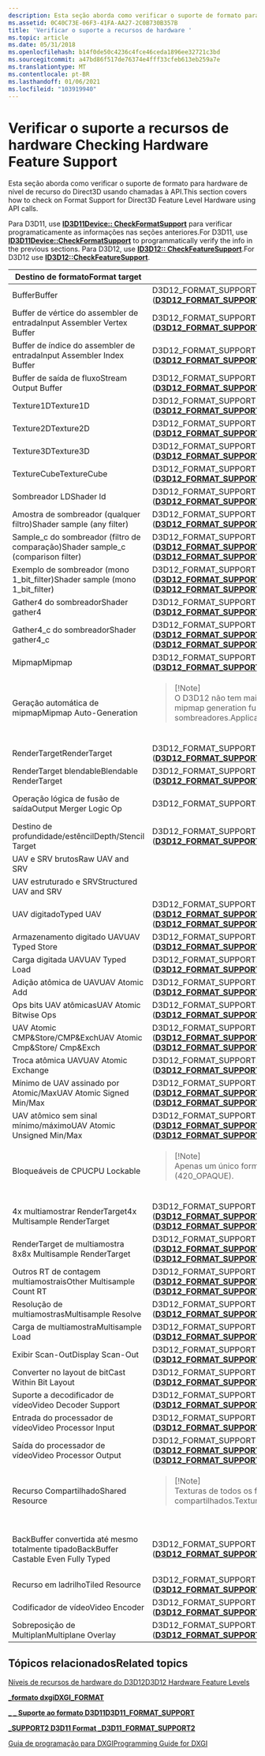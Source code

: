```yaml
---
description: Esta seção aborda como verificar o suporte de formato para hardware de nível de recurso do Direct3D usando chamadas à API.
ms.assetid: 0C40C73E-06F3-41FA-AA27-2C0B730B357B
title: 'Verificar o suporte a recursos de hardware '
ms.topic: article
ms.date: 05/31/2018
ms.openlocfilehash: b14f0de50c4236c4fce46ceda1896ee32721c3bd
ms.sourcegitcommit: a47bd86f517de76374e4fff33cfeb613eb259a7e
ms.translationtype: MT
ms.contentlocale: pt-BR
ms.lasthandoff: 01/06/2021
ms.locfileid: "103919940"
---
```

# <a name="checking-hardware-feature-support"></a><span data-ttu-id="e6542-103">Verificar o suporte a recursos de hardware </span><span class="sxs-lookup"><span data-stu-id="e6542-103">Checking Hardware Feature Support</span></span>

<span data-ttu-id="e6542-104">Esta seção aborda como verificar o suporte de formato para hardware de nível de recurso do Direct3D usando chamadas à API.</span><span class="sxs-lookup"><span data-stu-id="e6542-104">This section covers how to check on Format Support for Direct3D Feature Level Hardware using API calls.</span></span>

<span data-ttu-id="e6542-105">Para D3D11, use [**ID3D11Device:: CheckFormatSupport**](/windows/desktop/api/d3d11/nf-d3d11-id3d11device-checkformatsupport) para verificar programaticamente as informações nas seções anteriores.</span><span class="sxs-lookup"><span data-stu-id="e6542-105">For D3D11, use [**ID3D11Device::CheckFormatSupport**](/windows/desktop/api/d3d11/nf-d3d11-id3d11device-checkformatsupport) to programmatically verify the info in the previous sections.</span></span> <span data-ttu-id="e6542-106">Para D3D12, use [**ID3D12:: CheckFeatureSupport**](/windows/desktop/api/d3d12/nf-d3d12-id3d12device-checkfeaturesupport).</span><span class="sxs-lookup"><span data-stu-id="e6542-106">For D3D12 use [**ID3D12::CheckFeatureSupport**](/windows/desktop/api/d3d12/nf-d3d12-id3d12device-checkfeaturesupport).</span></span>



<table>
<colgroup>
<col style="width: 33%" />
<col style="width: 33%" />
<col style="width: 33%" />
</colgroup>
<thead>
<tr class="header">
<th><span data-ttu-id="e6542-107">Destino de formato</span><span class="sxs-lookup"><span data-stu-id="e6542-107">Format target</span></span></th>
<th><span data-ttu-id="e6542-108">D3D12</span><span class="sxs-lookup"><span data-stu-id="e6542-108">D3D12</span></span></th>
<th><span data-ttu-id="e6542-109">D3D11</span><span class="sxs-lookup"><span data-stu-id="e6542-109">D3D11</span></span></th>
</tr>
</thead>
<tbody>
<tr class="odd">
<td><span data-ttu-id="e6542-110">Buffer</span><span class="sxs-lookup"><span data-stu-id="e6542-110">Buffer</span></span></td>
<td><span data-ttu-id="e6542-111">D3D12_FORMAT_SUPPORT1_BUFFER (<a href="/windows/desktop/api/d3d12/ne-d3d12-d3d12_format_support1"><strong>D3D12_FORMAT_SUPPORT1</strong></a>)</span><span class="sxs-lookup"><span data-stu-id="e6542-111">D3D12_FORMAT_SUPPORT1_BUFFER (<a href="/windows/desktop/api/d3d12/ne-d3d12-d3d12_format_support1"><strong>D3D12_FORMAT_SUPPORT1</strong></a>)</span></span></td>
<td><span data-ttu-id="e6542-112">D3D11_FORMAT_SUPPORT_BUFFER (<a href="/windows/desktop/api/d3d11/ne-d3d11-d3d11_format_support"><strong>D3D11_FORMAT_SUPPORT</strong></a>)</span><span class="sxs-lookup"><span data-stu-id="e6542-112">D3D11_FORMAT_SUPPORT_BUFFER (<a href="/windows/desktop/api/d3d11/ne-d3d11-d3d11_format_support"><strong>D3D11_FORMAT_SUPPORT</strong></a>)</span></span></td>
</tr>
<tr class="even">
<td><span data-ttu-id="e6542-113">Buffer de vértice do assembler de entrada</span><span class="sxs-lookup"><span data-stu-id="e6542-113">Input Assembler Vertex Buffer</span></span></td>
<td><span data-ttu-id="e6542-114">D3D12_FORMAT_SUPPORT1_IA_VERTEX_BUFFER (<a href="/windows/desktop/api/d3d12/ne-d3d12-d3d12_format_support1"><strong>D3D12_FORMAT_SUPPORT1</strong></a>)</span><span class="sxs-lookup"><span data-stu-id="e6542-114">D3D12_FORMAT_SUPPORT1_IA_VERTEX_BUFFER (<a href="/windows/desktop/api/d3d12/ne-d3d12-d3d12_format_support1"><strong>D3D12_FORMAT_SUPPORT1</strong></a>)</span></span></td>
<td><span data-ttu-id="e6542-115">D3D11_FORMAT_SUPPORT_IA_VERTEX_BUFFER (<a href="/windows/desktop/api/d3d11/ne-d3d11-d3d11_format_support"><strong>D3D11_FORMAT_SUPPORT</strong></a>)</span><span class="sxs-lookup"><span data-stu-id="e6542-115">D3D11_FORMAT_SUPPORT_IA_VERTEX_BUFFER (<a href="/windows/desktop/api/d3d11/ne-d3d11-d3d11_format_support"><strong>D3D11_FORMAT_SUPPORT</strong></a>)</span></span></td>
</tr>
<tr class="odd">
<td><span data-ttu-id="e6542-116">Buffer de índice do assembler de entrada</span><span class="sxs-lookup"><span data-stu-id="e6542-116">Input Assembler Index Buffer</span></span></td>
<td><span data-ttu-id="e6542-117">D3D12_FORMAT_SUPPORT1_IA_INDEX_BUFFER (<a href="/windows/desktop/api/d3d12/ne-d3d12-d3d12_format_support1"><strong>D3D12_FORMAT_SUPPORT1</strong></a>)</span><span class="sxs-lookup"><span data-stu-id="e6542-117">D3D12_FORMAT_SUPPORT1_IA_INDEX_BUFFER (<a href="/windows/desktop/api/d3d12/ne-d3d12-d3d12_format_support1"><strong>D3D12_FORMAT_SUPPORT1</strong></a>)</span></span></td>
<td><span data-ttu-id="e6542-118">D3D11_FORMAT_SUPPORT_IA_INDEX_BUFFER (<a href="/windows/desktop/api/d3d11/ne-d3d11-d3d11_format_support"><strong>D3D11_FORMAT_SUPPORT</strong></a>)</span><span class="sxs-lookup"><span data-stu-id="e6542-118">D3D11_FORMAT_SUPPORT_IA_INDEX_BUFFER (<a href="/windows/desktop/api/d3d11/ne-d3d11-d3d11_format_support"><strong>D3D11_FORMAT_SUPPORT</strong></a>)</span></span></td>
</tr>
<tr class="even">
<td><span data-ttu-id="e6542-119">Buffer de saída de fluxo</span><span class="sxs-lookup"><span data-stu-id="e6542-119">Stream Output Buffer</span></span></td>
<td><span data-ttu-id="e6542-120">D3D12_FORMAT_SUPPORT1_SO_BUFFER (<a href="/windows/desktop/api/d3d12/ne-d3d12-d3d12_format_support1"><strong>D3D12_FORMAT_SUPPORT1</strong></a>)</span><span class="sxs-lookup"><span data-stu-id="e6542-120">D3D12_FORMAT_SUPPORT1_SO_BUFFER (<a href="/windows/desktop/api/d3d12/ne-d3d12-d3d12_format_support1"><strong>D3D12_FORMAT_SUPPORT1</strong></a>)</span></span></td>
<td><span data-ttu-id="e6542-121">D3D11_FORMAT_SUPPORT_SO_BUFFER (<a href="/windows/desktop/api/d3d11/ne-d3d11-d3d11_format_support"><strong>D3D11_FORMAT_SUPPORT</strong></a>)</span><span class="sxs-lookup"><span data-stu-id="e6542-121">D3D11_FORMAT_SUPPORT_SO_BUFFER (<a href="/windows/desktop/api/d3d11/ne-d3d11-d3d11_format_support"><strong>D3D11_FORMAT_SUPPORT</strong></a>)</span></span></td>
</tr>
<tr class="odd">
<td><span data-ttu-id="e6542-122">Texture1D</span><span class="sxs-lookup"><span data-stu-id="e6542-122">Texture1D</span></span></td>
<td><span data-ttu-id="e6542-123">D3D12_FORMAT_SUPPORT1_TEXTURE1D (<a href="/windows/desktop/api/d3d12/ne-d3d12-d3d12_format_support1"><strong>D3D12_FORMAT_SUPPORT1</strong></a>)</span><span class="sxs-lookup"><span data-stu-id="e6542-123">D3D12_FORMAT_SUPPORT1_TEXTURE1D (<a href="/windows/desktop/api/d3d12/ne-d3d12-d3d12_format_support1"><strong>D3D12_FORMAT_SUPPORT1</strong></a>)</span></span></td>
<td><span data-ttu-id="e6542-124">D3D11_FORMAT_SUPPORT_TEXTURE1D (<a href="/windows/desktop/api/d3d11/ne-d3d11-d3d11_format_support"><strong>D3D11_FORMAT_SUPPORT</strong></a>)</span><span class="sxs-lookup"><span data-stu-id="e6542-124">D3D11_FORMAT_SUPPORT_TEXTURE1D (<a href="/windows/desktop/api/d3d11/ne-d3d11-d3d11_format_support"><strong>D3D11_FORMAT_SUPPORT</strong></a>)</span></span></td>
</tr>
<tr class="even">
<td><span data-ttu-id="e6542-125">Texture2D</span><span class="sxs-lookup"><span data-stu-id="e6542-125">Texture2D</span></span></td>
<td><span data-ttu-id="e6542-126">D3D12_FORMAT_SUPPORT1_TEXTURE2D (<a href="/windows/desktop/api/d3d12/ne-d3d12-d3d12_format_support1"><strong>D3D12_FORMAT_SUPPORT1</strong></a>)</span><span class="sxs-lookup"><span data-stu-id="e6542-126">D3D12_FORMAT_SUPPORT1_TEXTURE2D (<a href="/windows/desktop/api/d3d12/ne-d3d12-d3d12_format_support1"><strong>D3D12_FORMAT_SUPPORT1</strong></a>)</span></span></td>
<td><span data-ttu-id="e6542-127">D3D11_FORMAT_SUPPORT_TEXTURE2D (<a href="/windows/desktop/api/d3d11/ne-d3d11-d3d11_format_support"><strong>D3D11_FORMAT_SUPPORT</strong></a>)</span><span class="sxs-lookup"><span data-stu-id="e6542-127">D3D11_FORMAT_SUPPORT_TEXTURE2D (<a href="/windows/desktop/api/d3d11/ne-d3d11-d3d11_format_support"><strong>D3D11_FORMAT_SUPPORT</strong></a>)</span></span></td>
</tr>
<tr class="odd">
<td><span data-ttu-id="e6542-128">Texture3D</span><span class="sxs-lookup"><span data-stu-id="e6542-128">Texture3D</span></span></td>
<td><span data-ttu-id="e6542-129">D3D12_FORMAT_SUPPORT1_TEXTURE3D (<a href="/windows/desktop/api/d3d12/ne-d3d12-d3d12_format_support1"><strong>D3D12_FORMAT_SUPPORT1</strong></a>)</span><span class="sxs-lookup"><span data-stu-id="e6542-129">D3D12_FORMAT_SUPPORT1_TEXTURE3D (<a href="/windows/desktop/api/d3d12/ne-d3d12-d3d12_format_support1"><strong>D3D12_FORMAT_SUPPORT1</strong></a>)</span></span></td>
<td><span data-ttu-id="e6542-130">D3D11_FORMAT_SUPPORT_TEXTURE3D (<a href="/windows/desktop/api/d3d11/ne-d3d11-d3d11_format_support"><strong>D3D11_FORMAT_SUPPORT</strong></a>)</span><span class="sxs-lookup"><span data-stu-id="e6542-130">D3D11_FORMAT_SUPPORT_TEXTURE3D (<a href="/windows/desktop/api/d3d11/ne-d3d11-d3d11_format_support"><strong>D3D11_FORMAT_SUPPORT</strong></a>)</span></span></td>
</tr>
<tr class="even">
<td><span data-ttu-id="e6542-131">TextureCube</span><span class="sxs-lookup"><span data-stu-id="e6542-131">TextureCube</span></span></td>
<td><span data-ttu-id="e6542-132">D3D12_FORMAT_SUPPORT1_TEXTURECUBE (<a href="/windows/desktop/api/d3d12/ne-d3d12-d3d12_format_support1"><strong>D3D12_FORMAT_SUPPORT1</strong></a>)</span><span class="sxs-lookup"><span data-stu-id="e6542-132">D3D12_FORMAT_SUPPORT1_TEXTURECUBE (<a href="/windows/desktop/api/d3d12/ne-d3d12-d3d12_format_support1"><strong>D3D12_FORMAT_SUPPORT1</strong></a>)</span></span></td>
<td><span data-ttu-id="e6542-133">D3D11_FORMAT_SUPPORT_TEXTURECUBE (<a href="/windows/desktop/api/d3d11/ne-d3d11-d3d11_format_support"><strong>D3D11_FORMAT_SUPPORT</strong></a>)</span><span class="sxs-lookup"><span data-stu-id="e6542-133">D3D11_FORMAT_SUPPORT_TEXTURECUBE (<a href="/windows/desktop/api/d3d11/ne-d3d11-d3d11_format_support"><strong>D3D11_FORMAT_SUPPORT</strong></a>)</span></span></td>
</tr>
<tr class="odd">
<td><span data-ttu-id="e6542-134">Sombreador LD</span><span class="sxs-lookup"><span data-stu-id="e6542-134">Shader ld</span></span></td>
<td><span data-ttu-id="e6542-135">D3D12_FORMAT_SUPPORT1_SHADER_LOAD (<a href="/windows/desktop/api/d3d12/ne-d3d12-d3d12_format_support1"><strong>D3D12_FORMAT_SUPPORT1</strong></a>)</span><span class="sxs-lookup"><span data-stu-id="e6542-135">D3D12_FORMAT_SUPPORT1_SHADER_LOAD (<a href="/windows/desktop/api/d3d12/ne-d3d12-d3d12_format_support1"><strong>D3D12_FORMAT_SUPPORT1</strong></a>)</span></span></td>
<td><span data-ttu-id="e6542-136">D3D11_FORMAT_SUPPORT_SHADER_LOAD (<a href="/windows/desktop/api/d3d11/ne-d3d11-d3d11_format_support"><strong>D3D11_FORMAT_SUPPORT</strong></a>)</span><span class="sxs-lookup"><span data-stu-id="e6542-136">D3D11_FORMAT_SUPPORT_SHADER_LOAD (<a href="/windows/desktop/api/d3d11/ne-d3d11-d3d11_format_support"><strong>D3D11_FORMAT_SUPPORT</strong></a>)</span></span></td>
</tr>
<tr class="even">
<td><span data-ttu-id="e6542-137">Amostra de sombreador (qualquer filtro)</span><span class="sxs-lookup"><span data-stu-id="e6542-137">Shader sample (any filter)</span></span></td>
<td><span data-ttu-id="e6542-138">D3D12_FORMAT_SUPPORT1_SHADER_SAMPLE (<a href="/windows/desktop/api/d3d12/ne-d3d12-d3d12_format_support1"><strong>D3D12_FORMAT_SUPPORT1</strong></a>)</span><span class="sxs-lookup"><span data-stu-id="e6542-138">D3D12_FORMAT_SUPPORT1_SHADER_SAMPLE (<a href="/windows/desktop/api/d3d12/ne-d3d12-d3d12_format_support1"><strong>D3D12_FORMAT_SUPPORT1</strong></a>)</span></span></td>
<td><span data-ttu-id="e6542-139">D3D11_FORMAT_SUPPORT_SHADER_SAMPLE (<a href="/windows/desktop/api/d3d11/ne-d3d11-d3d11_format_support"><strong>D3D11_FORMAT_SUPPORT</strong></a>)</span><span class="sxs-lookup"><span data-stu-id="e6542-139">D3D11_FORMAT_SUPPORT_SHADER_SAMPLE (<a href="/windows/desktop/api/d3d11/ne-d3d11-d3d11_format_support"><strong>D3D11_FORMAT_SUPPORT</strong></a>)</span></span></td>
</tr>
<tr class="odd">
<td><span data-ttu-id="e6542-140">Sample_c do sombreador (filtro de comparação)</span><span class="sxs-lookup"><span data-stu-id="e6542-140">Shader sample_c (comparison filter)</span></span></td>
<td><span data-ttu-id="e6542-141">D3D12_FORMAT_SUPPORT1_SHADER_SAMPLE_COMPARISON (<a href="/windows/desktop/api/d3d12/ne-d3d12-d3d12_format_support1"><strong>D3D12_FORMAT_SUPPORT1</strong></a>)</span><span class="sxs-lookup"><span data-stu-id="e6542-141">D3D12_FORMAT_SUPPORT1_SHADER_SAMPLE_COMPARISON (<a href="/windows/desktop/api/d3d12/ne-d3d12-d3d12_format_support1"><strong>D3D12_FORMAT_SUPPORT1</strong></a>)</span></span></td>
<td><span data-ttu-id="e6542-142">D3D11_FORMAT_SUPPORT_SHADER_SAMPLE_COMPARISON (<a href="/windows/desktop/api/d3d11/ne-d3d11-d3d11_format_support"><strong>D3D11_FORMAT_SUPPORT</strong></a>)</span><span class="sxs-lookup"><span data-stu-id="e6542-142">D3D11_FORMAT_SUPPORT_SHADER_SAMPLE_COMPARISON (<a href="/windows/desktop/api/d3d11/ne-d3d11-d3d11_format_support"><strong>D3D11_FORMAT_SUPPORT</strong></a>)</span></span></td>
</tr>
<tr class="even">
<td><span data-ttu-id="e6542-143">Exemplo de sombreador (mono 1_bit_filter)</span><span class="sxs-lookup"><span data-stu-id="e6542-143">Shader sample (mono 1_bit_filter)</span></span></td>
<td><span data-ttu-id="e6542-144">D3D12_FORMAT_SUPPORT1_SHADER_SAMPLE_MONO_TEXT (<a href="/windows/desktop/api/d3d12/ne-d3d12-d3d12_format_support1"><strong>D3D12_FORMAT_SUPPORT1</strong></a>)</span><span class="sxs-lookup"><span data-stu-id="e6542-144">D3D12_FORMAT_SUPPORT1_SHADER_SAMPLE_MONO_TEXT (<a href="/windows/desktop/api/d3d12/ne-d3d12-d3d12_format_support1"><strong>D3D12_FORMAT_SUPPORT1</strong></a>)</span></span></td>
<td><span data-ttu-id="e6542-145">D3D11_FORMAT_SUPPORT_SHADER_SAMPLE_MONO_TEXT (<a href="/windows/desktop/api/d3d11/ne-d3d11-d3d11_format_support"><strong>D3D11_FORMAT_SUPPORT</strong></a>)</span><span class="sxs-lookup"><span data-stu-id="e6542-145">D3D11_FORMAT_SUPPORT_SHADER_SAMPLE_MONO_TEXT (<a href="/windows/desktop/api/d3d11/ne-d3d11-d3d11_format_support"><strong>D3D11_FORMAT_SUPPORT</strong></a>)</span></span></td>
</tr>
<tr class="odd">
<td><span data-ttu-id="e6542-146">Gather4 do sombreador</span><span class="sxs-lookup"><span data-stu-id="e6542-146">Shader gather4</span></span></td>
<td><span data-ttu-id="e6542-147">D3D12_FORMAT_SUPPORT1_SHADER_GATHER (<a href="/windows/desktop/api/d3d12/ne-d3d12-d3d12_format_support1"><strong>D3D12_FORMAT_SUPPORT1</strong></a>)</span><span class="sxs-lookup"><span data-stu-id="e6542-147">D3D12_FORMAT_SUPPORT1_SHADER_GATHER (<a href="/windows/desktop/api/d3d12/ne-d3d12-d3d12_format_support1"><strong>D3D12_FORMAT_SUPPORT1</strong></a>)</span></span></td>
<td><span data-ttu-id="e6542-148">D3D11_FORMAT_SUPPORT_SHADER_GATHER (<a href="/windows/desktop/api/d3d11/ne-d3d11-d3d11_format_support"><strong>D3D11_FORMAT_SUPPORT</strong></a>)</span><span class="sxs-lookup"><span data-stu-id="e6542-148">D3D11_FORMAT_SUPPORT_SHADER_GATHER (<a href="/windows/desktop/api/d3d11/ne-d3d11-d3d11_format_support"><strong>D3D11_FORMAT_SUPPORT</strong></a>)</span></span></td>
</tr>
<tr class="even">
<td><span data-ttu-id="e6542-149">Gather4_c do sombreador</span><span class="sxs-lookup"><span data-stu-id="e6542-149">Shader gather4_c</span></span></td>
<td><span data-ttu-id="e6542-150">D3D12_FORMAT_SUPPORT1_SHADER_GATHER_COMPARISON (<a href="/windows/desktop/api/d3d12/ne-d3d12-d3d12_format_support1"><strong>D3D12_FORMAT_SUPPORT1</strong></a>)</span><span class="sxs-lookup"><span data-stu-id="e6542-150">D3D12_FORMAT_SUPPORT1_SHADER_GATHER_COMPARISON (<a href="/windows/desktop/api/d3d12/ne-d3d12-d3d12_format_support1"><strong>D3D12_FORMAT_SUPPORT1</strong></a>)</span></span></td>
<td><span data-ttu-id="e6542-151">D3D11_FORMAT_SUPPORT_SHADER_GATHER_COMPARISON (<a href="/windows/desktop/api/d3d11/ne-d3d11-d3d11_format_support"><strong>D3D11_FORMAT_SUPPORT</strong></a>)</span><span class="sxs-lookup"><span data-stu-id="e6542-151">D3D11_FORMAT_SUPPORT_SHADER_GATHER_COMPARISON (<a href="/windows/desktop/api/d3d11/ne-d3d11-d3d11_format_support"><strong>D3D11_FORMAT_SUPPORT</strong></a>)</span></span></td>
</tr>
<tr class="odd">
<td><span data-ttu-id="e6542-152">Mipmap</span><span class="sxs-lookup"><span data-stu-id="e6542-152">Mipmap</span></span></td>
<td><span data-ttu-id="e6542-153">D3D12_FORMAT_SUPPORT1_MIP (<a href="/windows/desktop/api/d3d12/ne-d3d12-d3d12_format_support1"><strong>D3D12_FORMAT_SUPPORT1</strong></a>)</span><span class="sxs-lookup"><span data-stu-id="e6542-153">D3D12_FORMAT_SUPPORT1_MIP (<a href="/windows/desktop/api/d3d12/ne-d3d12-d3d12_format_support1"><strong>D3D12_FORMAT_SUPPORT1</strong></a>)</span></span></td>
<td><span data-ttu-id="e6542-154">D3D11_FORMAT_SUPPORT_MIP (<a href="/windows/desktop/api/d3d11/ne-d3d11-d3d11_format_support"><strong>D3D11_FORMAT_SUPPORT</strong></a>)</span><span class="sxs-lookup"><span data-stu-id="e6542-154">D3D11_FORMAT_SUPPORT_MIP (<a href="/windows/desktop/api/d3d11/ne-d3d11-d3d11_format_support"><strong>D3D11_FORMAT_SUPPORT</strong></a>)</span></span></td>
</tr>
<tr class="even">
<td><span data-ttu-id="e6542-155">Geração automática de mipmap</span><span class="sxs-lookup"><span data-stu-id="e6542-155">Mipmap Auto-Generation</span></span></td>
<td><blockquote>
[!Note]<br />
<span data-ttu-id="e6542-156">O D3D12 não tem mais uma funcionalidade de geração de mipmap dedicada.</span><span class="sxs-lookup"><span data-stu-id="e6542-156">D3D12 no longer has a dedicated mipmap generation functionality.</span></span> <span data-ttu-id="e6542-157">Os aplicativos devem implementá-lo por conta própria usando sombreadores.</span><span class="sxs-lookup"><span data-stu-id="e6542-157">Applications must implement it on their own using shaders.</span></span>
</blockquote>
<br/></td>
<td><span data-ttu-id="e6542-158">D3D11_FORMAT_SUPPORT_MIP_AUTOGEN (<a href="/windows/desktop/api/d3d11/ne-d3d11-d3d11_format_support"><strong>D3D11_FORMAT_SUPPORT</strong></a>)</span><span class="sxs-lookup"><span data-stu-id="e6542-158">D3D11_FORMAT_SUPPORT_MIP_AUTOGEN (<a href="/windows/desktop/api/d3d11/ne-d3d11-d3d11_format_support"><strong>D3D11_FORMAT_SUPPORT</strong></a>)</span></span></td>
</tr>
<tr class="odd">
<td><span data-ttu-id="e6542-159">RenderTarget</span><span class="sxs-lookup"><span data-stu-id="e6542-159">RenderTarget</span></span></td>
<td><span data-ttu-id="e6542-160">D3D12_FORMAT_SUPPORT1_RENDER_TARGET (<a href="/windows/desktop/api/d3d12/ne-d3d12-d3d12_format_support1"><strong>D3D12_FORMAT_SUPPORT1</strong></a>)</span><span class="sxs-lookup"><span data-stu-id="e6542-160">D3D12_FORMAT_SUPPORT1_RENDER_TARGET (<a href="/windows/desktop/api/d3d12/ne-d3d12-d3d12_format_support1"><strong>D3D12_FORMAT_SUPPORT1</strong></a>)</span></span></td>
<td><span data-ttu-id="e6542-161">D3D11_FORMAT_SUPPORT_RENDER_TARGET (<a href="/windows/desktop/api/d3d11/ne-d3d11-d3d11_format_support"><strong>D3D11_FORMAT_SUPPORT</strong></a>)</span><span class="sxs-lookup"><span data-stu-id="e6542-161">D3D11_FORMAT_SUPPORT_RENDER_TARGET (<a href="/windows/desktop/api/d3d11/ne-d3d11-d3d11_format_support"><strong>D3D11_FORMAT_SUPPORT</strong></a>)</span></span></td>
</tr>
<tr class="even">
<td><span data-ttu-id="e6542-162">RenderTarget blendable</span><span class="sxs-lookup"><span data-stu-id="e6542-162">Blendable RenderTarget</span></span></td>
<td><span data-ttu-id="e6542-163">D3D12_FORMAT_SUPPORT1_BLENDABLE (<a href="/windows/desktop/api/d3d12/ne-d3d12-d3d12_format_support1"><strong>D3D12_FORMAT_SUPPORT1</strong></a>)</span><span class="sxs-lookup"><span data-stu-id="e6542-163">D3D12_FORMAT_SUPPORT1_BLENDABLE (<a href="/windows/desktop/api/d3d12/ne-d3d12-d3d12_format_support1"><strong>D3D12_FORMAT_SUPPORT1</strong></a>)</span></span></td>
<td><span data-ttu-id="e6542-164">D3D11_FORMAT_SUPPORT_BLENDABLE (<a href="/windows/desktop/api/d3d11/ne-d3d11-d3d11_format_support"><strong>D3D11_FORMAT_SUPPORT</strong></a>)</span><span class="sxs-lookup"><span data-stu-id="e6542-164">D3D11_FORMAT_SUPPORT_BLENDABLE (<a href="/windows/desktop/api/d3d11/ne-d3d11-d3d11_format_support"><strong>D3D11_FORMAT_SUPPORT</strong></a>)</span></span></td>
</tr>
<tr class="odd">
<td><span data-ttu-id="e6542-165">Operação lógica de fusão de saída</span><span class="sxs-lookup"><span data-stu-id="e6542-165">Output Merger Logic Op</span></span></td>
<td><span data-ttu-id="e6542-166">D3D12_FORMAT_SUPPORT2_OUTPUT_MERGER_LOGIC_OP</span><span class="sxs-lookup"><span data-stu-id="e6542-166">D3D12_FORMAT_SUPPORT2_OUTPUT_MERGER_LOGIC_OP</span></span></td>
<td><span data-ttu-id="e6542-167">D3D11_FORMAT_SUPPORT2_OUTPUT_MERGER_LOGIC_OP (<a href="/windows/desktop/api/d3d11/ne-d3d11-d3d11_format_support2"><strong>D3D11_FORMAT_SUPPORT2</strong></a>)</span><span class="sxs-lookup"><span data-stu-id="e6542-167">D3D11_FORMAT_SUPPORT2_OUTPUT_MERGER_LOGIC_OP (<a href="/windows/desktop/api/d3d11/ne-d3d11-d3d11_format_support2"><strong>D3D11_FORMAT_SUPPORT2</strong></a>)</span></span></td>
</tr>
<tr class="even">
<td><span data-ttu-id="e6542-168">Destino de profundidade/estêncil</span><span class="sxs-lookup"><span data-stu-id="e6542-168">Depth/Stencil Target</span></span></td>
<td><span data-ttu-id="e6542-169">D3D12_FORMAT_SUPPORT1_DEPTH_STENCIL (<a href="/windows/desktop/api/d3d12/ne-d3d12-d3d12_format_support1"><strong>D3D12_FORMAT_SUPPORT1</strong></a>)</span><span class="sxs-lookup"><span data-stu-id="e6542-169">D3D12_FORMAT_SUPPORT1_DEPTH_STENCIL (<a href="/windows/desktop/api/d3d12/ne-d3d12-d3d12_format_support1"><strong>D3D12_FORMAT_SUPPORT1</strong></a>)</span></span></td>
<td><span data-ttu-id="e6542-170">D3D11_FORMAT_SUPPORT_DEPTH_STENCIL (<a href="/windows/desktop/api/d3d11/ne-d3d11-d3d11_format_support"><strong>D3D11_FORMAT_SUPPORT</strong></a>)</span><span class="sxs-lookup"><span data-stu-id="e6542-170">D3D11_FORMAT_SUPPORT_DEPTH_STENCIL (<a href="/windows/desktop/api/d3d11/ne-d3d11-d3d11_format_support"><strong>D3D11_FORMAT_SUPPORT</strong></a>)</span></span></td>
</tr>
<tr class="odd">
<td><span data-ttu-id="e6542-171">UAV e SRV brutos</span><span class="sxs-lookup"><span data-stu-id="e6542-171">Raw UAV and SRV</span></span></td>


</tr>
<tr class="even">
<td><span data-ttu-id="e6542-172">UAV estruturado e SRV</span><span class="sxs-lookup"><span data-stu-id="e6542-172">Structured UAV and SRV</span></span></td>


</tr>
<tr class="odd">
<td><span data-ttu-id="e6542-173">UAV digitado</span><span class="sxs-lookup"><span data-stu-id="e6542-173">Typed UAV</span></span></td>
<td><span data-ttu-id="e6542-174">D3D12_FORMAT_SUPPORT1_TYPED_UNORDERED_ACCESS_VIEW (<a href="/windows/desktop/api/d3d12/ne-d3d12-d3d12_format_support1"><strong>D3D12_FORMAT_SUPPORT1</strong></a>)</span><span class="sxs-lookup"><span data-stu-id="e6542-174">D3D12_FORMAT_SUPPORT1_TYPED_UNORDERED_ACCESS_VIEW (<a href="/windows/desktop/api/d3d12/ne-d3d12-d3d12_format_support1"><strong>D3D12_FORMAT_SUPPORT1</strong></a>)</span></span></td>
<td><span data-ttu-id="e6542-175">D3D11_FORMAT_SUPPORT_TYPED_UNORDERED_ACCESS_VIEW (<a href="/windows/desktop/api/d3d11/ne-d3d11-d3d11_format_support"><strong>D3D11_FORMAT_SUPPORT</strong></a>)</span><span class="sxs-lookup"><span data-stu-id="e6542-175">D3D11_FORMAT_SUPPORT_TYPED_UNORDERED_ACCESS_VIEW (<a href="/windows/desktop/api/d3d11/ne-d3d11-d3d11_format_support"><strong>D3D11_FORMAT_SUPPORT</strong></a>)</span></span></td>
</tr>
<tr class="even">
<td><span data-ttu-id="e6542-176">Armazenamento digitado UAV</span><span class="sxs-lookup"><span data-stu-id="e6542-176">UAV Typed Store</span></span></td>
<td><span data-ttu-id="e6542-177">D3D12_FORMAT_SUPPORT2_UAV_TYPED_STORE (<a href="/windows/desktop/api/d3d12/ne-d3d12-d3d12_format_support2"><strong>D3D12_FORMAT_SUPPORT2</strong></a>)</span><span class="sxs-lookup"><span data-stu-id="e6542-177">D3D12_FORMAT_SUPPORT2_UAV_TYPED_STORE (<a href="/windows/desktop/api/d3d12/ne-d3d12-d3d12_format_support2"><strong>D3D12_FORMAT_SUPPORT2</strong></a>)</span></span></td>
<td><span data-ttu-id="e6542-178">D3D11_FORMAT_SUPPORT2_UAV_TYPED_STORE (<a href="/windows/desktop/api/d3d11/ne-d3d11-d3d11_format_support2"><strong>D3D11_FORMAT_SUPPORT2</strong></a>)</span><span class="sxs-lookup"><span data-stu-id="e6542-178">D3D11_FORMAT_SUPPORT2_UAV_TYPED_STORE (<a href="/windows/desktop/api/d3d11/ne-d3d11-d3d11_format_support2"><strong>D3D11_FORMAT_SUPPORT2</strong></a>)</span></span></td>
</tr>
<tr class="odd">
<td><span data-ttu-id="e6542-179">Carga digitada UAV</span><span class="sxs-lookup"><span data-stu-id="e6542-179">UAV Typed Load</span></span></td>
<td><span data-ttu-id="e6542-180">D3D12_FORMAT_SUPPORT2_UAV_TYPED_LOAD (<a href="/windows/desktop/api/d3d12/ne-d3d12-d3d12_format_support2"><strong>D3D12_FORMAT_SUPPORT2</strong></a>)</span><span class="sxs-lookup"><span data-stu-id="e6542-180">D3D12_FORMAT_SUPPORT2_UAV_TYPED_LOAD (<a href="/windows/desktop/api/d3d12/ne-d3d12-d3d12_format_support2"><strong>D3D12_FORMAT_SUPPORT2</strong></a>)</span></span></td>
<td><span data-ttu-id="e6542-181">D3D11_FORMAT_SUPPORT2_UAV_TYPED_LOAD (<a href="/windows/desktop/api/d3d11/ne-d3d11-d3d11_format_support2"><strong>D3D11_FORMAT_SUPPORT2</strong></a>)</span><span class="sxs-lookup"><span data-stu-id="e6542-181">D3D11_FORMAT_SUPPORT2_UAV_TYPED_LOAD (<a href="/windows/desktop/api/d3d11/ne-d3d11-d3d11_format_support2"><strong>D3D11_FORMAT_SUPPORT2</strong></a>)</span></span></td>
</tr>
<tr class="even">
<td><span data-ttu-id="e6542-182">Adição atômica de UAV</span><span class="sxs-lookup"><span data-stu-id="e6542-182">UAV Atomic Add</span></span></td>
<td><span data-ttu-id="e6542-183">D3D12_FORMAT_SUPPORT2_UAV_ATOMIC_ADD (<a href="/windows/desktop/api/d3d12/ne-d3d12-d3d12_format_support2"><strong>D3D12_FORMAT_SUPPORT2</strong></a>)</span><span class="sxs-lookup"><span data-stu-id="e6542-183">D3D12_FORMAT_SUPPORT2_UAV_ATOMIC_ADD (<a href="/windows/desktop/api/d3d12/ne-d3d12-d3d12_format_support2"><strong>D3D12_FORMAT_SUPPORT2</strong></a>)</span></span></td>
<td><span data-ttu-id="e6542-184">D3D11_FORMAT_SUPPORT2_UAV_ATOMIC_ADD (<a href="/windows/desktop/api/d3d11/ne-d3d11-d3d11_format_support2"><strong>D3D11_FORMAT_SUPPORT2</strong></a>)</span><span class="sxs-lookup"><span data-stu-id="e6542-184">D3D11_FORMAT_SUPPORT2_UAV_ATOMIC_ADD (<a href="/windows/desktop/api/d3d11/ne-d3d11-d3d11_format_support2"><strong>D3D11_FORMAT_SUPPORT2</strong></a>)</span></span></td>
</tr>
<tr class="odd">
<td><span data-ttu-id="e6542-185">Ops bits UAV atômicas</span><span class="sxs-lookup"><span data-stu-id="e6542-185">UAV Atomic Bitwise Ops</span></span></td>
<td><span data-ttu-id="e6542-186">D3D12_FORMAT_SUPPORT2_UAV_ATOMIC_BITWISE_OPS (<a href="/windows/desktop/api/d3d12/ne-d3d12-d3d12_format_support2"><strong>D3D12_FORMAT_SUPPORT2</strong></a>)</span><span class="sxs-lookup"><span data-stu-id="e6542-186">D3D12_FORMAT_SUPPORT2_UAV_ATOMIC_BITWISE_OPS (<a href="/windows/desktop/api/d3d12/ne-d3d12-d3d12_format_support2"><strong>D3D12_FORMAT_SUPPORT2</strong></a>)</span></span></td>
<td><span data-ttu-id="e6542-187">D3D11_FORMAT_SUPPORT2_UAV_ATOMIC_BITWISE_OPS (<a href="/windows/desktop/api/d3d11/ne-d3d11-d3d11_format_support2"><strong>D3D11_FORMAT_SUPPORT2</strong></a>)</span><span class="sxs-lookup"><span data-stu-id="e6542-187">D3D11_FORMAT_SUPPORT2_UAV_ATOMIC_BITWISE_OPS (<a href="/windows/desktop/api/d3d11/ne-d3d11-d3d11_format_support2"><strong>D3D11_FORMAT_SUPPORT2</strong></a>)</span></span></td>
</tr>
<tr class="even">
<td><span data-ttu-id="e6542-188">UAV Atomic CMP&Store/CMP&Exch</span><span class="sxs-lookup"><span data-stu-id="e6542-188">UAV Atomic Cmp&Store/ Cmp&Exch</span></span></td>
<td><span data-ttu-id="e6542-189">D3D12_FORMAT_SUPPORT2_UAV_ATOMIC_COMPARE_STORE_OR_COMPARE_EXCHANGE (<a href="/windows/desktop/api/d3d12/ne-d3d12-d3d12_format_support2"><strong>D3D12_FORMAT_SUPPORT2</strong></a>)</span><span class="sxs-lookup"><span data-stu-id="e6542-189">D3D12_FORMAT_SUPPORT2_UAV_ATOMIC_COMPARE_STORE_OR_COMPARE_EXCHANGE (<a href="/windows/desktop/api/d3d12/ne-d3d12-d3d12_format_support2"><strong>D3D12_FORMAT_SUPPORT2</strong></a>)</span></span></td>
<td><span data-ttu-id="e6542-190">D3D11_FORMAT_SUPPORT2_UAV_ATOMIC_COMPARE_STORE_OR_COMPARE_EXCHANGE (<a href="/windows/desktop/api/d3d11/ne-d3d11-d3d11_format_support2"><strong>D3D11_FORMAT_SUPPORT2</strong></a>)</span><span class="sxs-lookup"><span data-stu-id="e6542-190">D3D11_FORMAT_SUPPORT2_UAV_ATOMIC_COMPARE_STORE_OR_COMPARE_EXCHANGE (<a href="/windows/desktop/api/d3d11/ne-d3d11-d3d11_format_support2"><strong>D3D11_FORMAT_SUPPORT2</strong></a>)</span></span></td>
</tr>
<tr class="odd">
<td><span data-ttu-id="e6542-191">Troca atômica UAV</span><span class="sxs-lookup"><span data-stu-id="e6542-191">UAV Atomic Exchange</span></span></td>
<td><span data-ttu-id="e6542-192">D3D12_FORMAT_SUPPORT2_UAV_ATOMIC_EXCHANGE (<a href="/windows/desktop/api/d3d12/ne-d3d12-d3d12_format_support2"><strong>D3D12_FORMAT_SUPPORT2</strong></a>)</span><span class="sxs-lookup"><span data-stu-id="e6542-192">D3D12_FORMAT_SUPPORT2_UAV_ATOMIC_EXCHANGE (<a href="/windows/desktop/api/d3d12/ne-d3d12-d3d12_format_support2"><strong>D3D12_FORMAT_SUPPORT2</strong></a>)</span></span></td>
<td><span data-ttu-id="e6542-193">D3D11_FORMAT_SUPPORT2_UAV_ATOMIC_EXCHANGE (<a href="/windows/desktop/api/d3d11/ne-d3d11-d3d11_format_support2"><strong>D3D11_FORMAT_SUPPORT2</strong></a>)</span><span class="sxs-lookup"><span data-stu-id="e6542-193">D3D11_FORMAT_SUPPORT2_UAV_ATOMIC_EXCHANGE (<a href="/windows/desktop/api/d3d11/ne-d3d11-d3d11_format_support2"><strong>D3D11_FORMAT_SUPPORT2</strong></a>)</span></span></td>
</tr>
<tr class="even">
<td><span data-ttu-id="e6542-194">Mínimo de UAV assinado por Atomic/Max</span><span class="sxs-lookup"><span data-stu-id="e6542-194">UAV Atomic Signed Min/Max</span></span></td>
<td><span data-ttu-id="e6542-195">D3D12_FORMAT_SUPPORT2_UAV_ATOMIC_SIGNED_MIN_OR_MAX (<a href="/windows/desktop/api/d3d12/ne-d3d12-d3d12_format_support2"><strong>D3D12_FORMAT_SUPPORT2</strong></a>)</span><span class="sxs-lookup"><span data-stu-id="e6542-195">D3D12_FORMAT_SUPPORT2_UAV_ATOMIC_SIGNED_MIN_OR_MAX (<a href="/windows/desktop/api/d3d12/ne-d3d12-d3d12_format_support2"><strong>D3D12_FORMAT_SUPPORT2</strong></a>)</span></span></td>
<td><span data-ttu-id="e6542-196">D3D11_FORMAT_SUPPORT2_UAV_ATOMIC_SIGNED_MIN_OR_MAX (<a href="/windows/desktop/api/d3d11/ne-d3d11-d3d11_format_support2"><strong>D3D11_FORMAT_SUPPORT2</strong></a>)</span><span class="sxs-lookup"><span data-stu-id="e6542-196">D3D11_FORMAT_SUPPORT2_UAV_ATOMIC_SIGNED_MIN_OR_MAX (<a href="/windows/desktop/api/d3d11/ne-d3d11-d3d11_format_support2"><strong>D3D11_FORMAT_SUPPORT2</strong></a>)</span></span></td>
</tr>
<tr class="odd">
<td><span data-ttu-id="e6542-197">UAV atômico sem sinal mínimo/máximo</span><span class="sxs-lookup"><span data-stu-id="e6542-197">UAV Atomic Unsigned Min/Max</span></span></td>
<td><span data-ttu-id="e6542-198">D3D12_FORMAT_SUPPORT2_UAV_ATOMIC_UNSIGNED_MIN_OR_MAX (<a href="/windows/desktop/api/d3d12/ne-d3d12-d3d12_format_support2"><strong>D3D12_FORMAT_SUPPORT2</strong></a>)</span><span class="sxs-lookup"><span data-stu-id="e6542-198">D3D12_FORMAT_SUPPORT2_UAV_ATOMIC_UNSIGNED_MIN_OR_MAX (<a href="/windows/desktop/api/d3d12/ne-d3d12-d3d12_format_support2"><strong>D3D12_FORMAT_SUPPORT2</strong></a>)</span></span></td>
<td><span data-ttu-id="e6542-199">D3D11_FORMAT_SUPPORT2_UAV_ATOMIC_UNSIGNED_MIN_OR_MAX (<a href="/windows/desktop/api/d3d11/ne-d3d11-d3d11_format_support2"><strong>D3D11_FORMAT_SUPPORT2</strong></a>)</span><span class="sxs-lookup"><span data-stu-id="e6542-199">D3D11_FORMAT_SUPPORT2_UAV_ATOMIC_UNSIGNED_MIN_OR_MAX (<a href="/windows/desktop/api/d3d11/ne-d3d11-d3d11_format_support2"><strong>D3D11_FORMAT_SUPPORT2</strong></a>)</span></span></td>
</tr>
<tr class="even">
<td><span data-ttu-id="e6542-200">Bloqueáveis de CPU</span><span class="sxs-lookup"><span data-stu-id="e6542-200">CPU Lockable</span></span></td>
<td><blockquote>
[!Note]<br />
<span data-ttu-id="e6542-201">Apenas um único formato impede o acesso à CPU (420_OPAQUE).</span><span class="sxs-lookup"><span data-stu-id="e6542-201">Only a single format precludes cpu access (420_OPAQUE).</span></span>
</blockquote>
<br/></td>
<td><span data-ttu-id="e6542-202">D3D11_FORMAT_SUPPORT_CPU_LOCKABLE (<a href="/windows/desktop/api/d3d11/ne-d3d11-d3d11_format_support"><strong>D3D11_FORMAT_SUPPORT</strong></a>)</span><span class="sxs-lookup"><span data-stu-id="e6542-202">D3D11_FORMAT_SUPPORT_CPU_LOCKABLE (<a href="/windows/desktop/api/d3d11/ne-d3d11-d3d11_format_support"><strong>D3D11_FORMAT_SUPPORT</strong></a>)</span></span></td>
</tr>
<tr class="odd">
<td><span data-ttu-id="e6542-203">4x multiamostrar RenderTarget</span><span class="sxs-lookup"><span data-stu-id="e6542-203">4x Multisample RenderTarget</span></span></td>
<td><span data-ttu-id="e6542-204">D3D12_FORMAT_SUPPORT1_MULTISAMPLE_RENDERTARGET (<a href="/windows/desktop/api/d3d12/ne-d3d12-d3d12_format_support1"><strong>D3D12_FORMAT_SUPPORT1</strong></a>)</span><span class="sxs-lookup"><span data-stu-id="e6542-204">D3D12_FORMAT_SUPPORT1_MULTISAMPLE_RENDERTARGET (<a href="/windows/desktop/api/d3d12/ne-d3d12-d3d12_format_support1"><strong>D3D12_FORMAT_SUPPORT1</strong></a>)</span></span></td>
<td><span data-ttu-id="e6542-205">D3D11_FORMAT_SUPPORT_MULTISAMPLE_RENDERTARGET (<a href="/windows/desktop/api/d3d11/ne-d3d11-d3d11_format_support"><strong>D3D11_FORMAT_SUPPORT</strong></a>)</span><span class="sxs-lookup"><span data-stu-id="e6542-205">D3D11_FORMAT_SUPPORT_MULTISAMPLE_RENDERTARGET (<a href="/windows/desktop/api/d3d11/ne-d3d11-d3d11_format_support"><strong>D3D11_FORMAT_SUPPORT</strong></a>)</span></span></td>
</tr>
<tr class="even">
<td><span data-ttu-id="e6542-206">RenderTarget de multiamostra 8x</span><span class="sxs-lookup"><span data-stu-id="e6542-206">8x Multisample RenderTarget</span></span></td>
<td><span data-ttu-id="e6542-207">D3D12_FORMAT_SUPPORT1_MULTISAMPLE_RENDERTARGET (<a href="/windows/desktop/api/d3d12/ne-d3d12-d3d12_format_support1"><strong>D3D12_FORMAT_SUPPORT1</strong></a>)</span><span class="sxs-lookup"><span data-stu-id="e6542-207">D3D12_FORMAT_SUPPORT1_MULTISAMPLE_RENDERTARGET (<a href="/windows/desktop/api/d3d12/ne-d3d12-d3d12_format_support1"><strong>D3D12_FORMAT_SUPPORT1</strong></a>)</span></span></td>
<td><span data-ttu-id="e6542-208">D3D11_FORMAT_SUPPORT_MULTISAMPLE_RENDERTARGET (<a href="/windows/desktop/api/d3d11/ne-d3d11-d3d11_format_support"><strong>D3D11_FORMAT_SUPPORT</strong></a>)</span><span class="sxs-lookup"><span data-stu-id="e6542-208">D3D11_FORMAT_SUPPORT_MULTISAMPLE_RENDERTARGET (<a href="/windows/desktop/api/d3d11/ne-d3d11-d3d11_format_support"><strong>D3D11_FORMAT_SUPPORT</strong></a>)</span></span></td>
</tr>
<tr class="odd">
<td><span data-ttu-id="e6542-209">Outros RT de contagem multiamostrais</span><span class="sxs-lookup"><span data-stu-id="e6542-209">Other Multisample Count RT</span></span></td>
<td><span data-ttu-id="e6542-210">D3D12_FORMAT_SUPPORT1_MULTISAMPLE_RENDERTARGET (<a href="/windows/desktop/api/d3d12/ne-d3d12-d3d12_format_support1"><strong>D3D12_FORMAT_SUPPORT1</strong></a>)</span><span class="sxs-lookup"><span data-stu-id="e6542-210">D3D12_FORMAT_SUPPORT1_MULTISAMPLE_RENDERTARGET (<a href="/windows/desktop/api/d3d12/ne-d3d12-d3d12_format_support1"><strong>D3D12_FORMAT_SUPPORT1</strong></a>)</span></span></td>
<td><span data-ttu-id="e6542-211">D3D11_FORMAT_SUPPORT_MULTISAMPLE_RENDERTARGET (<a href="/windows/desktop/api/d3d11/ne-d3d11-d3d11_format_support"><strong>D3D11_FORMAT_SUPPORT</strong></a>)</span><span class="sxs-lookup"><span data-stu-id="e6542-211">D3D11_FORMAT_SUPPORT_MULTISAMPLE_RENDERTARGET (<a href="/windows/desktop/api/d3d11/ne-d3d11-d3d11_format_support"><strong>D3D11_FORMAT_SUPPORT</strong></a>)</span></span></td>
</tr>
<tr class="even">
<td><span data-ttu-id="e6542-212">Resolução de multiamostras</span><span class="sxs-lookup"><span data-stu-id="e6542-212">Multisample Resolve</span></span></td>
<td><span data-ttu-id="e6542-213">D3D12_FORMAT_SUPPORT1_MULTISAMPLE_RESOLVE (<a href="/windows/desktop/api/d3d12/ne-d3d12-d3d12_format_support1"><strong>D3D12_FORMAT_SUPPORT1</strong></a>)</span><span class="sxs-lookup"><span data-stu-id="e6542-213">D3D12_FORMAT_SUPPORT1_MULTISAMPLE_RESOLVE (<a href="/windows/desktop/api/d3d12/ne-d3d12-d3d12_format_support1"><strong>D3D12_FORMAT_SUPPORT1</strong></a>)</span></span></td>
<td><span data-ttu-id="e6542-214">D3D11_FORMAT_SUPPORT_MULTISAMPLE_RESOLVE (<a href="/windows/desktop/api/d3d11/ne-d3d11-d3d11_format_support"><strong>D3D11_FORMAT_SUPPORT</strong></a>)</span><span class="sxs-lookup"><span data-stu-id="e6542-214">D3D11_FORMAT_SUPPORT_MULTISAMPLE_RESOLVE (<a href="/windows/desktop/api/d3d11/ne-d3d11-d3d11_format_support"><strong>D3D11_FORMAT_SUPPORT</strong></a>)</span></span></td>
</tr>
<tr class="odd">
<td><span data-ttu-id="e6542-215">Carga de multiamostra</span><span class="sxs-lookup"><span data-stu-id="e6542-215">Multisample Load</span></span></td>
<td><span data-ttu-id="e6542-216">D3D12_FORMAT_SUPPORT1_MULTISAMPLE_LOAD (<a href="/windows/desktop/api/d3d12/ne-d3d12-d3d12_format_support1"><strong>D3D12_FORMAT_SUPPORT1</strong></a>)</span><span class="sxs-lookup"><span data-stu-id="e6542-216">D3D12_FORMAT_SUPPORT1_MULTISAMPLE_LOAD (<a href="/windows/desktop/api/d3d12/ne-d3d12-d3d12_format_support1"><strong>D3D12_FORMAT_SUPPORT1</strong></a>)</span></span></td>
<td><span data-ttu-id="e6542-217">D3D11_FORMAT_SUPPORT_MULTISAMPLE_LOAD (<a href="/windows/desktop/api/d3d11/ne-d3d11-d3d11_format_support"><strong>D3D11_FORMAT_SUPPORT</strong></a>)</span><span class="sxs-lookup"><span data-stu-id="e6542-217">D3D11_FORMAT_SUPPORT_MULTISAMPLE_LOAD (<a href="/windows/desktop/api/d3d11/ne-d3d11-d3d11_format_support"><strong>D3D11_FORMAT_SUPPORT</strong></a>)</span></span></td>
</tr>
<tr class="even">
<td><span data-ttu-id="e6542-218">Exibir Scan-Out</span><span class="sxs-lookup"><span data-stu-id="e6542-218">Display Scan-Out</span></span></td>
<td><span data-ttu-id="e6542-219">D3D12_FORMAT_SUPPORT1_DISPLAY (<a href="/windows/desktop/api/d3d12/ne-d3d12-d3d12_format_support1"><strong>D3D12_FORMAT_SUPPORT1</strong></a>)</span><span class="sxs-lookup"><span data-stu-id="e6542-219">D3D12_FORMAT_SUPPORT1_DISPLAY (<a href="/windows/desktop/api/d3d12/ne-d3d12-d3d12_format_support1"><strong>D3D12_FORMAT_SUPPORT1</strong></a>)</span></span></td>
<td><span data-ttu-id="e6542-220">D3D11_FORMAT_SUPPORT_DISPLAY (<a href="/windows/desktop/api/d3d11/ne-d3d11-d3d11_format_support"><strong>D3D11_FORMAT_SUPPORT</strong></a>)</span><span class="sxs-lookup"><span data-stu-id="e6542-220">D3D11_FORMAT_SUPPORT_DISPLAY (<a href="/windows/desktop/api/d3d11/ne-d3d11-d3d11_format_support"><strong>D3D11_FORMAT_SUPPORT</strong></a>)</span></span></td>
</tr>
<tr class="odd">
<td><span data-ttu-id="e6542-221">Converter no layout de bit</span><span class="sxs-lookup"><span data-stu-id="e6542-221">Cast Within Bit Layout</span></span></td>
<td><span data-ttu-id="e6542-222">D3D12_FORMAT_SUPPORT1_CAST_WITHIN_BIT_LAYOUT (<a href="/windows/desktop/api/d3d12/ne-d3d12-d3d12_format_support1"><strong>D3D12_FORMAT_SUPPORT1</strong></a>)</span><span class="sxs-lookup"><span data-stu-id="e6542-222">D3D12_FORMAT_SUPPORT1_CAST_WITHIN_BIT_LAYOUT (<a href="/windows/desktop/api/d3d12/ne-d3d12-d3d12_format_support1"><strong>D3D12_FORMAT_SUPPORT1</strong></a>)</span></span></td>
<td><span data-ttu-id="e6542-223">D3D11_FORMAT_SUPPORT_CAST_WITHIN_BIT_LAYOUT (<a href="/windows/desktop/api/d3d11/ne-d3d11-d3d11_format_support"><strong>D3D11_FORMAT_SUPPORT</strong></a>)</span><span class="sxs-lookup"><span data-stu-id="e6542-223">D3D11_FORMAT_SUPPORT_CAST_WITHIN_BIT_LAYOUT (<a href="/windows/desktop/api/d3d11/ne-d3d11-d3d11_format_support"><strong>D3D11_FORMAT_SUPPORT</strong></a>)</span></span></td>
</tr>
<tr class="even">
<td><span data-ttu-id="e6542-224">Suporte a decodificador de vídeo</span><span class="sxs-lookup"><span data-stu-id="e6542-224">Video Decoder Support</span></span></td>
<td><span data-ttu-id="e6542-225">D3D12_FORMAT_SUPPORT1_DECODER_OUTPUT (<a href="/windows/desktop/api/d3d12/ne-d3d12-d3d12_format_support1"><strong>D3D12_FORMAT_SUPPORT1</strong></a>)</span><span class="sxs-lookup"><span data-stu-id="e6542-225">D3D12_FORMAT_SUPPORT1_DECODER_OUTPUT (<a href="/windows/desktop/api/d3d12/ne-d3d12-d3d12_format_support1"><strong>D3D12_FORMAT_SUPPORT1</strong></a>)</span></span></td>
<td><span data-ttu-id="e6542-226">D3D11_FORMAT_SUPPORT_DECODER_OUTPUT (<a href="/windows/desktop/api/d3d11/ne-d3d11-d3d11_format_support"><strong>D3D11_FORMAT_SUPPORT</strong></a>)</span><span class="sxs-lookup"><span data-stu-id="e6542-226">D3D11_FORMAT_SUPPORT_DECODER_OUTPUT (<a href="/windows/desktop/api/d3d11/ne-d3d11-d3d11_format_support"><strong>D3D11_FORMAT_SUPPORT</strong></a>)</span></span></td>
</tr>
<tr class="odd">
<td><span data-ttu-id="e6542-227">Entrada do processador de vídeo</span><span class="sxs-lookup"><span data-stu-id="e6542-227">Video Processor Input</span></span></td>
<td><span data-ttu-id="e6542-228">D3D12_FORMAT_SUPPORT1_VIDEO_PROCESSOR_INPUT (<a href="/windows/desktop/api/d3d12/ne-d3d12-d3d12_format_support1"><strong>D3D12_FORMAT_SUPPORT1</strong></a>)</span><span class="sxs-lookup"><span data-stu-id="e6542-228">D3D12_FORMAT_SUPPORT1_VIDEO_PROCESSOR_INPUT (<a href="/windows/desktop/api/d3d12/ne-d3d12-d3d12_format_support1"><strong>D3D12_FORMAT_SUPPORT1</strong></a>)</span></span></td>
<td><span data-ttu-id="e6542-229">D3D11_FORMAT_SUPPORT_VIDEO_PROCESSOR_INPUT (<a href="/windows/desktop/api/d3d11/ne-d3d11-d3d11_format_support"><strong>D3D11_FORMAT_SUPPORT</strong></a>)</span><span class="sxs-lookup"><span data-stu-id="e6542-229">D3D11_FORMAT_SUPPORT_VIDEO_PROCESSOR_INPUT (<a href="/windows/desktop/api/d3d11/ne-d3d11-d3d11_format_support"><strong>D3D11_FORMAT_SUPPORT</strong></a>)</span></span></td>
</tr>
<tr class="even">
<td><span data-ttu-id="e6542-230">Saída do processador de vídeo</span><span class="sxs-lookup"><span data-stu-id="e6542-230">Video Processor Output</span></span></td>
<td><span data-ttu-id="e6542-231">D3D12_FORMAT_SUPPORT1_VIDEO_PROCESSOR_OUTPUT (<a href="/windows/desktop/api/d3d12/ne-d3d12-d3d12_format_support1"><strong>D3D12_FORMAT_SUPPORT1</strong></a>)</span><span class="sxs-lookup"><span data-stu-id="e6542-231">D3D12_FORMAT_SUPPORT1_VIDEO_PROCESSOR_OUTPUT (<a href="/windows/desktop/api/d3d12/ne-d3d12-d3d12_format_support1"><strong>D3D12_FORMAT_SUPPORT1</strong></a>)</span></span></td>
<td><span data-ttu-id="e6542-232">D3D11_FORMAT_SUPPORT_VIDEO_PROCESSOR_OUTPUT (<a href="/windows/desktop/api/d3d11/ne-d3d11-d3d11_format_support"><strong>D3D11_FORMAT_SUPPORT</strong></a>)</span><span class="sxs-lookup"><span data-stu-id="e6542-232">D3D11_FORMAT_SUPPORT_VIDEO_PROCESSOR_OUTPUT (<a href="/windows/desktop/api/d3d11/ne-d3d11-d3d11_format_support"><strong>D3D11_FORMAT_SUPPORT</strong></a>)</span></span></td>
</tr>
<tr class="odd">
<td><span data-ttu-id="e6542-233">Recurso Compartilhado</span><span class="sxs-lookup"><span data-stu-id="e6542-233">Shared Resource</span></span></td>
<td><blockquote>
[!Note]<br />
<span data-ttu-id="e6542-234">Texturas de todos os formatos podem ser compartilhadas recursos confirmados ou ser colocados em heaps compartilhados.</span><span class="sxs-lookup"><span data-stu-id="e6542-234">Textures of all formats may be shared committed resources or be placed in shared heaps.</span></span>
</blockquote>
<br/></td>
<td><span data-ttu-id="e6542-235">D3D11_FORMAT_SUPPORT2_SHAREABLE (<a href="/windows/desktop/api/d3d11/ne-d3d11-d3d11_format_support2"><strong>D3D11_FORMAT_SUPPORT2</strong></a>)</span><span class="sxs-lookup"><span data-stu-id="e6542-235">D3D11_FORMAT_SUPPORT2_SHAREABLE (<a href="/windows/desktop/api/d3d11/ne-d3d11-d3d11_format_support2"><strong>D3D11_FORMAT_SUPPORT2</strong></a>)</span></span></td>
</tr>
<tr class="even">
<td><span data-ttu-id="e6542-236">BackBuffer convertida até mesmo totalmente tipado</span><span class="sxs-lookup"><span data-stu-id="e6542-236">BackBuffer Castable Even Fully Typed</span></span></td>
<td><span data-ttu-id="e6542-237">D3D12_FORMAT_SUPPORT1_BACK_BUFFER_CAST (<a href="/windows/desktop/api/d3d12/ne-d3d12-d3d12_format_support1"><strong>D3D12_FORMAT_SUPPORT1</strong></a>)</span><span class="sxs-lookup"><span data-stu-id="e6542-237">D3D12_FORMAT_SUPPORT1_BACK_BUFFER_CAST (<a href="/windows/desktop/api/d3d12/ne-d3d12-d3d12_format_support1"><strong>D3D12_FORMAT_SUPPORT1</strong></a>)</span></span></td>
<td><blockquote>
[!Note]<br />
<span data-ttu-id="e6542-238">Nenhuma API disponível.</span><span class="sxs-lookup"><span data-stu-id="e6542-238">No API available.</span></span>
</blockquote>
<br/></td>
</tr>
<tr class="odd">
<td><span data-ttu-id="e6542-239">Recurso em ladrilho</span><span class="sxs-lookup"><span data-stu-id="e6542-239">Tiled Resource</span></span></td>
<td><span data-ttu-id="e6542-240">D3D12_FORMAT_SUPPORT2_TILED (<a href="/windows/desktop/api/d3d12/ne-d3d12-d3d12_format_support2"><strong>D3D12_FORMAT_SUPPORT2</strong></a>)</span><span class="sxs-lookup"><span data-stu-id="e6542-240">D3D12_FORMAT_SUPPORT2_TILED (<a href="/windows/desktop/api/d3d12/ne-d3d12-d3d12_format_support2"><strong>D3D12_FORMAT_SUPPORT2</strong></a>)</span></span></td>
<td><span data-ttu-id="e6542-241">D3D11_FORMAT_SUPPORT2_TILED (<a href="/windows/desktop/api/d3d11/ne-d3d11-d3d11_format_support2"><strong>D3D11_FORMAT_SUPPORT2</strong></a>)</span><span class="sxs-lookup"><span data-stu-id="e6542-241">D3D11_FORMAT_SUPPORT2_TILED (<a href="/windows/desktop/api/d3d11/ne-d3d11-d3d11_format_support2"><strong>D3D11_FORMAT_SUPPORT2</strong></a>)</span></span></td>
</tr>
<tr class="even">
<td><span data-ttu-id="e6542-242">Codificador de vídeo</span><span class="sxs-lookup"><span data-stu-id="e6542-242">Video Encoder</span></span></td>
<td><span data-ttu-id="e6542-243">D3D12_FORMAT_SUPPORT1_VIDEO_ENCODER (<a href="/windows/desktop/api/d3d12/ne-d3d12-d3d12_format_support1"><strong>D3D12_FORMAT_SUPPORT1</strong></a>)</span><span class="sxs-lookup"><span data-stu-id="e6542-243">D3D12_FORMAT_SUPPORT1_VIDEO_ENCODER(<a href="/windows/desktop/api/d3d12/ne-d3d12-d3d12_format_support1"><strong>D3D12_FORMAT_SUPPORT1</strong></a>)</span></span></td>
<td><span data-ttu-id="e6542-244">D3D11_FORMAT_SUPPORT_VIDEO_ENCODER (<a href="/windows/desktop/api/d3d11/ne-d3d11-d3d11_format_support"><strong>D3D11_FORMAT_SUPPORT</strong></a>)</span><span class="sxs-lookup"><span data-stu-id="e6542-244">D3D11_FORMAT_SUPPORT_VIDEO_ENCODER (<a href="/windows/desktop/api/d3d11/ne-d3d11-d3d11_format_support"><strong>D3D11_FORMAT_SUPPORT</strong></a>)</span></span></td>
</tr>
<tr class="odd">
<td><span data-ttu-id="e6542-245">Sobreposição de Multiplan</span><span class="sxs-lookup"><span data-stu-id="e6542-245">Multiplane Overlay</span></span></td>
<td><span data-ttu-id="e6542-246">D3D12_FORMAT_SUPPORT2_MULTIPLANE_OVERLAY (<a href="/windows/desktop/api/d3d12/ne-d3d12-d3d12_format_support2"><strong>D3D12_FORMAT_SUPPORT2</strong></a>)</span><span class="sxs-lookup"><span data-stu-id="e6542-246">D3D12_FORMAT_SUPPORT2_MULTIPLANE_OVERLAY (<a href="/windows/desktop/api/d3d12/ne-d3d12-d3d12_format_support2"><strong>D3D12_FORMAT_SUPPORT2</strong></a>)</span></span></td>
<td><span data-ttu-id="e6542-247">D3D11_FORMAT_SUPPORT2_MULTIPLANE_OVERLAY (<a href="/windows/desktop/api/d3d11/ne-d3d11-d3d11_format_support2"><strong>D3D11_FORMAT_SUPPORT2</strong></a>)</span><span class="sxs-lookup"><span data-stu-id="e6542-247">D3D11_FORMAT_SUPPORT2_MULTIPLANE_OVERLAY (<a href="/windows/desktop/api/d3d11/ne-d3d11-d3d11_format_support2"><strong>D3D11_FORMAT_SUPPORT2</strong></a>)</span></span></td>
</tr>
</tbody>
</table>



 

## <a name="related-topics"></a><span data-ttu-id="e6542-248">Tópicos relacionados</span><span class="sxs-lookup"><span data-stu-id="e6542-248">Related topics</span></span>

<dl> <dt>

[<span data-ttu-id="e6542-249">Níveis de recursos de hardware do D3D12</span><span class="sxs-lookup"><span data-stu-id="e6542-249">D3D12 Hardware Feature Levels</span></span>](/windows/desktop/direct3d12/hardware-feature-levels)
</dt> <dt>

[<span data-ttu-id="e6542-250">**\_formato dxgi**</span><span class="sxs-lookup"><span data-stu-id="e6542-250">**DXGI\_FORMAT**</span></span>](/windows/desktop/api/dxgiformat/ne-dxgiformat-dxgi_format)
</dt> <dt>

[<span data-ttu-id="e6542-251">**\_ \_ Suporte ao formato D3D11**</span><span class="sxs-lookup"><span data-stu-id="e6542-251">**D3D11\_FORMAT\_SUPPORT**</span></span>](/windows/desktop/api/d3d11/ne-d3d11-d3d11_format_support)
</dt> <dt>

[<span data-ttu-id="e6542-252">**\_SUPPORT2 D3D11 Format \_**</span><span class="sxs-lookup"><span data-stu-id="e6542-252">**D3D11\_FORMAT\_SUPPORT2**</span></span>](/windows/desktop/api/d3d11/ne-d3d11-d3d11_format_support2)
</dt> <dt>

[<span data-ttu-id="e6542-253">Guia de programação para DXGI</span><span class="sxs-lookup"><span data-stu-id="e6542-253">Programming Guide for DXGI</span></span>](dx-graphics-dxgi-overviews.md)
</dt> </dl>

